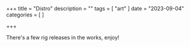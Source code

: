 +++
title = "Distro"
description = ""
tags = [
 "art"
]
date = "2023-09-04"
categories = [
]

+++

There's a few rig releases in the works, enjoy!
